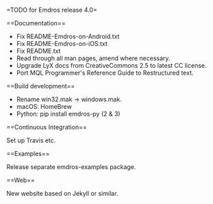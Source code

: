 =TODO for Emdros release 4.0=

==Documentation==

- Fix README-Emdros-on-Android.txt
- Fix README-Emdros-on-iOS.txt
- Fix README.txt
- Read through all man pages, amend where necessary.
- Upgrade LyX docs from CreativeCommons 2.5 to latest CC license.
- Port MQL Programmer's Reference Guide to Restructured text.


==Build development==
- Rename win32.mak -> windows.mak.
- macOS: HomeBrew
- Python: pip install emdros-py (2 & 3)

==Continuous Integration==

Set up Travis etc.

==Examples==

Release separate emdros-examples package.

==Web==

New website based on Jekyll or similar.

